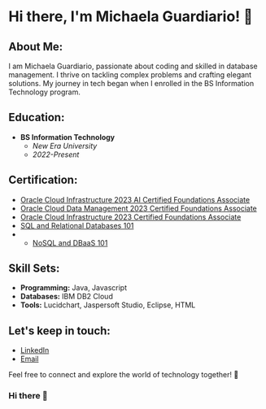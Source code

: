 # Hi there, I'm Michaela Guardiario! 👋

## About Me:
I am Michaela Guardiario, passionate about coding and skilled in database management. I thrive on tackling complex problems and crafting elegant solutions. My journey in tech began when I enrolled in the BS Information Technology program.

## Education:
- **BS Information Technology**
  - *New Era University*
  - *2022-Present*

## Certification:
- [Oracle Cloud Infrastructure 2023 AI Certified Foundations Associate](	
https://catalog-education.oracle.com/pls/certview/sharebadge?id=63F148DB48EB8EE16FA504F90F437E89F4BD56E23D01D0EF4409C90843671556&fbclid=IwAR0iA2dSvjNc1CO-c-FRWTqtf1IB4YAJ_7Dx5wAIWaNcQFfQTIsoUOYAIDw)
- [Oracle Cloud Data Management 2023 Certified Foundations Associate](https://catalog-education.oracle.com/pls/certview/sharebadge?id=50FEB633C607C3D72553384644594A950BFF703FE64E52998560F4DC423D6E82&fbclid=IwAR1q7a2ZM2po0pAzN17w-2vgkdE3gUrzbwHkelBGhzWcNUxZ9q61ezGI89w)
- [Oracle Cloud Infrastructure 2023 Certified Foundations Associate](https://catalog-education.oracle.com/pls/certview/sharebadge?id=1DA594B4160014B52EC43EFD84812984DBD018ABD36B972E26F2FD6FA1906B82&fbclid=IwAR2LdG3u5xEKM4hIT3J2FzlKozEYSzaH3qCQd89ETsFjq2RAnZC2HaPSELU%20Submission%20comments%20Comments%20(0))
- [SQL and Relational Databases 101](https://courses.cognitiveclass.ai/certificates/5f79d24889b24b66932c40ff3799c525)
- - [NoSQL and DBaaS 101](https://courses.cognitiveclass.ai/certificates/195dc84f598941ea9ee4c1cb8b92be62)

## Skill Sets:
- **Programming:** Java, Javascript
- **Databases:** IBM DB2 Cloud
- **Tools:** Lucidchart, Jaspersoft Studio, Eclipse, HTML

## Let's keep in touch:
- [LinkedIn](https://www.linkedin.com/in/michaelaguardiario/)
- [Email](mailto:guardiariomichaela@gmail.com)

Feel free to connect and explore the world of technology together! 🚀

[Certification_Link_1]: # "Link to Oracle Cloud Infrastructure 2023 AI Certified Foundations Associate Certification"
[Certification_Link_2]: # "Link to Oracle Cloud Data Management 2023 Certified Foundations Associate Certification"
[Certification_Link_3]: # "Link to Oracle Cloud Infrastructure 2023 Certified Foundations Associate Certification"
[Certification_Link_4]: # "Link to SQL and Relational Databases 101 Certification"
[LinkedIn_Profile_Link]: LinkedIn_Profile_Link "LinkedIn Profile Link"
### Hi there 👋

